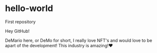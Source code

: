 # hello-world
First repository

Hey GitHub!

DeMario here, or DeMo for short, I really love 
NFT's and would love to be apart of the development!
This industry is amazing!❤️
